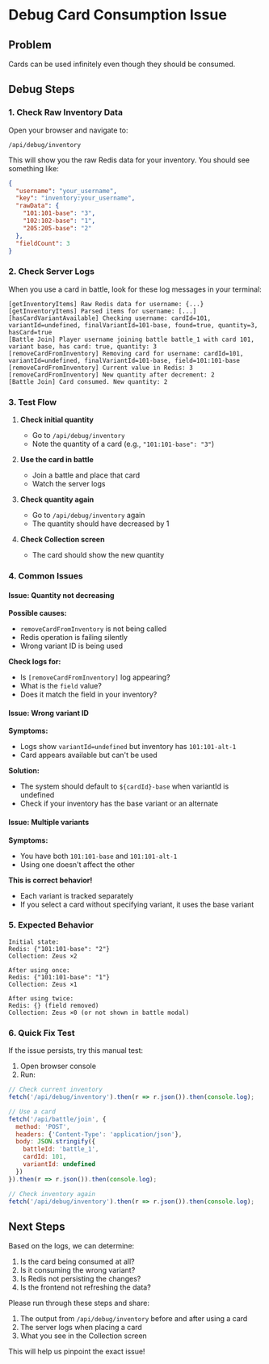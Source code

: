 # Debug Card Consumption Issue

## Problem
Cards can be used infinitely even though they should be consumed.

## Debug Steps

### 1. Check Raw Inventory Data
Open your browser and navigate to:
```
/api/debug/inventory
```

This will show you the raw Redis data for your inventory. You should see something like:
```json
{
  "username": "your_username",
  "key": "inventory:your_username",
  "rawData": {
    "101:101-base": "3",
    "102:102-base": "1",
    "205:205-base": "2"
  },
  "fieldCount": 3
}
```

### 2. Check Server Logs
When you use a card in battle, look for these log messages in your terminal:

```
[getInventoryItems] Raw Redis data for username: {...}
[getInventoryItems] Parsed items for username: [...]
[hasCardVariantAvailable] Checking username: cardId=101, variantId=undefined, finalVariantId=101-base, found=true, quantity=3, hasCard=true
[Battle Join] Player username joining battle battle_1 with card 101, variant base, has card: true, quantity: 3
[removeCardFromInventory] Removing card for username: cardId=101, variantId=undefined, finalVariantId=101-base, field=101:101-base
[removeCardFromInventory] Current value in Redis: 3
[removeCardFromInventory] New quantity after decrement: 2
[Battle Join] Card consumed. New quantity: 2
```

### 3. Test Flow

1. **Check initial quantity**
   - Go to `/api/debug/inventory`
   - Note the quantity of a card (e.g., `"101:101-base": "3"`)

2. **Use the card in battle**
   - Join a battle and place that card
   - Watch the server logs

3. **Check quantity again**
   - Go to `/api/debug/inventory` again
   - The quantity should have decreased by 1

4. **Check Collection screen**
   - The card should show the new quantity

### 4. Common Issues

#### Issue: Quantity not decreasing
**Possible causes:**
- `removeCardFromInventory` is not being called
- Redis operation is failing silently
- Wrong variant ID is being used

**Check logs for:**
- Is `[removeCardFromInventory]` log appearing?
- What is the `field` value?
- Does it match the field in your inventory?

#### Issue: Wrong variant ID
**Symptoms:**
- Logs show `variantId=undefined` but inventory has `101:101-alt-1`
- Card appears available but can't be used

**Solution:**
- The system should default to `${cardId}-base` when variantId is undefined
- Check if your inventory has the base variant or an alternate

#### Issue: Multiple variants
**Symptoms:**
- You have both `101:101-base` and `101:101-alt-1`
- Using one doesn't affect the other

**This is correct behavior!**
- Each variant is tracked separately
- If you select a card without specifying variant, it uses the base variant

### 5. Expected Behavior

```
Initial state:
Redis: {"101:101-base": "2"}
Collection: Zeus ×2

After using once:
Redis: {"101:101-base": "1"}
Collection: Zeus ×1

After using twice:
Redis: {} (field removed)
Collection: Zeus ×0 (or not shown in battle modal)
```

### 6. Quick Fix Test

If the issue persists, try this manual test:

1. Open browser console
2. Run:
```javascript
// Check current inventory
fetch('/api/debug/inventory').then(r => r.json()).then(console.log);

// Use a card
fetch('/api/battle/join', {
  method: 'POST',
  headers: {'Content-Type': 'application/json'},
  body: JSON.stringify({
    battleId: 'battle_1',
    cardId: 101,
    variantId: undefined
  })
}).then(r => r.json()).then(console.log);

// Check inventory again
fetch('/api/debug/inventory').then(r => r.json()).then(console.log);
```

## Next Steps

Based on the logs, we can determine:
1. Is the card being consumed at all?
2. Is it consuming the wrong variant?
3. Is Redis not persisting the changes?
4. Is the frontend not refreshing the data?

Please run through these steps and share:
1. The output from `/api/debug/inventory` before and after using a card
2. The server logs when placing a card
3. What you see in the Collection screen

This will help us pinpoint the exact issue!
